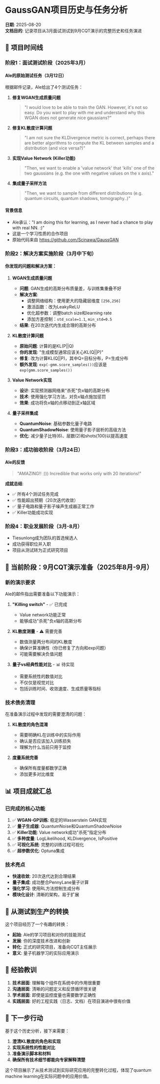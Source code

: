 # GaussGAN项目历史与任务分析

**日期**: 2025-08-20  
**文档目的**: 记录项目从3月面试测试到9月CQT演示的完整历史和任务演进

## 📅 项目时间线

### **阶段1：面试测试阶段（2025年3月）**

#### Ale的原始测试任务（3月12日）
根据邮件记录，Ale给出了4个测试任务：

1. **修复WGAN生成质量问题**
   > "I would love to be able to train the GAN. However, it's not so easy. Do you want to play with me and understand why this WGAN does not generate nice gaussians?"
   
2. **修复KL散度计算问题** 
   > "I am not sure the KLDivergence metric is correct, perhaps there are better algorithms to compute the KL between samples and a distribution (and vice versa?)"
   
3. **实现Value Network (Killer功能)**
   > "Then, we want to enable a 'value network' that 'kills' one of the two gaussians (e.g. the one with negative values on the x axis)."
   
4. **集成量子采样方法**
   > "Then, we want to sample from different distributions (e.g. quantum circuits, quantum shadows, tomography..)"

#### 背景信息
- Ale承认："I am doing this for learning, as I never had a chance to play with real NN. :)"
- 这是一个学习性质的合作项目
- 原始代码来自 https://github.com/Scinawa/GaussGAN

### **阶段2：解决方案实施阶段（3月中下旬）**

#### 你发现的问题和解决方案：

1. **WGAN生成质量问题**
   - **问题**: GAN生成的高斯分布质量差，与训练集重叠不好
   - **解决方案**: 
     - 调整网络结构：使用更大的隐藏层维度 `[256,256]`
     - 激活函数：改为LeakyReLU
     - 优化超参数：调整batch size和learning rate
     - 添加方差控制：`std_scale=1.1`, `min_std=0.5`
   - **结果**: 在20次迭代内生成合理的高斯分布

2. **KL散度计算问题**
   - **原始问题**: 计算的是KL(P||Q)
   - **你的发现**: "生成模型通常应该关心KL(Q||P)"
   - **修复**: 改为计算KL(Q||P)，其中Q=目标分布，P=生成分布
   - **额外发现**: `exp(-gmm.score_samples())`应该是`exp(gmm.score_samples())`

3. **Value Network实现**
   - **设计**: 实现预测器网络来"杀死"负x轴的高斯分布
   - **技术**: 使用强化学习方法，对负x轴点施加惩罚
   - **效果**: 成功将负x轴的点移动到正x轴区域

4. **量子采样集成**
   - **QuantumNoise**: 基础参数化量子电路
   - **QuantumShadowNoise**: 使用量子影子层析的高级方法
   - **优化**: 减少量子比特(6)、层数(2)和shots(100)以提高速度

### **阶段3：成功验收阶段（3月24日）**

#### Ale的反馈
> "AMAZING!! :))) Incredible that works only with 20 iterations!"

**成就总结**:
- ✅ 所有4个测试任务完成
- ✅ 性能超出预期（20次迭代收敛）
- ✅ 量子电路和量子影子噪声生成器正常工作
- ✅ Killer功能成功实现

### **阶段4：职业发展阶段（3月-8月）**

- Tiesunlong成为团队的首选候选人
- 成功获得职位并入职
- 项目从测试转为正式研究项目

## 🎯 当前阶段：9月CQT演示准备（2025年8月-9月）

### **新的演示要求**
Ale的邮件指出需要准备以下功能演示：

1. **"Killing switch"** - ✅ 已完成
   - Value network功能正常
   - 能够成功"杀死"负x轴的高斯分布

2. **KL散度测量** - ⚠️ 需要完善
   - 数值测量两分布间的KL散度
   - 确保计算准确性（你已修复了方向和exp问题）
   - 可能需要解决负值问题

3. **量子vs经典性能对比** - 📊 待实现
   - 需要系统性的数值对比
   - 不仅仅是视觉对比
   - 包括训练时间、收敛速度、生成质量等指标

### **技术债务清理**
在准备演示过程中发现的需要澄清的问题：

1. **KL散度的角色混淆**
   - 需要明确KL在训练中的实际作用
   - 确认是否应该加入训练损失
   - 理解为什么当前只用于监控

2. **度量系统完善**
   - 确保所有度量都数学正确
   - 添加更多对比维度

## 📊 项目成就汇总

### **已完成的核心功能**
1. ✅ **WGAN-GP训练**: 稳定的Wasserstein GAN实现
2. ✅ **量子生成器**: QuantumNoise和QuantumShadowNoise
3. ✅ **Killer功能**: Value network成功"杀死"指定分布
4. ✅ **多种度量**: LogLikelihood, KLDivergence, IsPositive
5. ✅ **可视化系统**: 完整的训练过程可视化
6. ✅ **超参数优化**: Optuna集成

### **技术亮点**
- **快速收敛**: 20次迭代达到合理结果
- **量子集成**: 成功整合PennyLane量子计算
- **强化学习**: 使用RL方法控制生成分布
- **模块化设计**: 清晰的架构，易于扩展

## 🔄 从测试到生产的转换

这个项目经历了一个有趣的转换：
- **起始**: Ale的学习项目和对你的技能测试
- **发展**: 你的深度技术改进和创新
- **转化**: 正式的研究项目，准备向CQT主任展示
- **意义**: 量子机器学习的实际应用演示

## 📝 经验教训

1. **技术层面**: 理解每个组件在系统中的作用很重要
2. **沟通层面**: 清晰的问题定义和反馈循环很关键  
3. **学术层面**: 即使是监控度量也需要数学正确性
4. **实践层面**: 好的工程实践（日志、文档）在项目演进中很有价值

## 🚀 下一步行动

基于这个历史分析，接下来需要：

1. **澄清KL散度的角色和实现**
2. **实现系统性的性能对比**
3. **准备演示脚本和材料**
4. **确保所有技术细节都能向专家解释清楚**

这个项目展示了从技术测试到实际研究应用的完整转化过程，体现了quantum machine learning在实际问题中的应用价值。